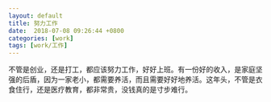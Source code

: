 ```yaml
---
layout: default
title: 努力工作
date:  2018-07-08 09:26:44 +0800
categories: [work]
tags: [work/工作]
---
```


不管是创业，还是打工，都应该努力工作，好好上班。有一份好的收入，是家庭坚强的后盾，因为一家老小，都需要养活，而且需要好好地养活。这年头，不管是衣食住行，还是医疗教育，都非常贵，没钱真的是寸步难行。
